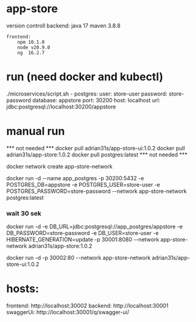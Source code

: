 # app-store
version controll
	backend: 
		java 17
		maven 3.8.8
	
	frontend:
		npm 10.1.0
		node v20.9.0
		ng  16.2.7


# run (need docker and kubectl) 
./microservices/script.sh 
	- postgres:
		user: store-user
		password: store-password
		database: appstore
		port: 30200
		host: localhost
		url: jdbc:postgresql://localhost:30200/appstore


# manual run
*** not needed ***
docker pull adrian31s/app-store-ui:1.0.2
docker pull adrian31s/app-store:1.0.2
docker pull postgres:latest
*** not needed ***


docker network create app-store-network

docker run -d --name app_postgres -p 30200:5432 -e POSTGRES_DB=appstore -e POSTGRES_USER=store-user -e POSTGRES_PASSWORD=store-password --network app-store-network postgres:latest

### wait 30 sek 

docker run -d -e DB_URL=jdbc:postgresql://app_postgres/appstore -e DB_PASSWORD=store-password -e DB_USER=store-user -e HIBERNATE_GENERATION=update -p 30001:8080 --network app-store-network adrian31s/app-store:1.0.2

docker run -d -p 30002:80 --network app-store-network adrian31s/app-store-ui:1.0.2





# hosts:
frontend: http://localhost:30002
backend: http://localhost:30001
swaggerUi: http://localhost:30001/q/swagger-ui/

